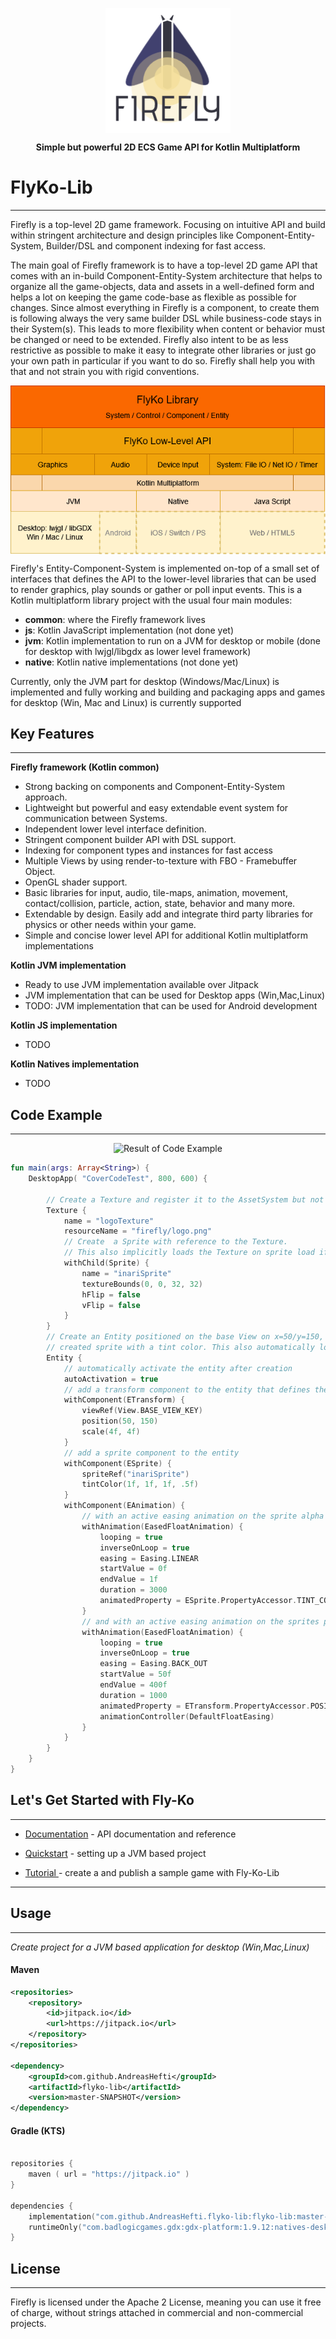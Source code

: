 

<p align="center">
<img style="display: block; margin: 0 auto" src="https://github.com/AndreasHefti/flyko-lib/blob/master/fireflyLogo2.png">
</p>
<p align="center"><b>Simple but powerful 2D ECS Game API for Kotlin Multiplatform</b></p>


# FlyKo-Lib

---

Firefly is a top-level 2D game framework. Focusing on intuitive API and build within stringent architecture and design 
principles like Component-Entity-System, Builder/DSL and component indexing for fast access.

The main goal of Firefly framework is to have a top-level 2D game API that comes with an in-build Component-Entity-System 
architecture that helps to organize all the game-objects, data and assets in a well-defined form and helps a lot 
on keeping the game code-base as flexible as possible for changes. Since almost everything in Firefly is a component,
to create them is following always the very same builder DSL while business-code stays in their System(s). 
This leads to more flexibility when content or behavior must be changed or need to be extended. 
Firefly also intent to be as less restrictive as possible to make it easy to integrate other libraries or just go
your own path in particular if you want to do so. Firefly shall help you with that and not strain you with
rigid conventions.

<p align="center">
<img style="display: block; margin: 0 auto" src="https://github.com/AndreasHefti/flyko-lib/blob/master/docs/images/architecture1.png">
</p>

Firefly's Entity-Component-System is implemented on-top of a small set of interfaces that defines the API to the
lower-level libraries that can be used to render graphics, play sounds or gather or poll input events.
This is a Kotlin multiplatform library project with the usual four main modules:

- **common**: where the Firefly framework lives
- **js**: Kotlin JavaScript implementation (not done yet)
- **jvm**: Kotlin implementation to run on a JVM for desktop or mobile (done for desktop with lwjgl/libgdx as lower level framework)
- **native**: Kotlin native implementations (not done yet)

Currently, only the JVM part for desktop (Windows/Mac/Linux) is implemented and fully working and 
building and packaging apps and games for desktop (Win, Mac and Linux) is currently supported


Key Features
---
___

**Firefly framework (Kotlin common)**

- Strong backing on components and Component-Entity-System approach.
- Lightweight but powerful and easy extendable event system for communication between Systems.
- Independent lower level interface definition.
- Stringent component builder API with DSL support.
- Indexing for component types and instances for fast access
- Multiple Views by using render-to-texture with FBO - Framebuffer Object.
- OpenGL shader support.
- Basic libraries for input, audio, tile-maps, animation, movement, contact/collision, particle, action, state, behavior and many more.
- Extendable by design. Easily add and integrate third party libraries for physics or other needs within your game.
- Simple and concise lower level API for additional Kotlin multiplatform implementations

**Kotlin JVM implementation**

- Ready to use JVM implementation available over Jitpack
- JVM implementation that can be used for Desktop apps (Win,Mac,Linux)
- TODO: JVM implementation that can be used for Android development

**Kotlin JS implementation**

- TODO

**Kotlin Natives implementation**

- TODO

Code Example
--------------
___

<div align="center"><img src="https://github.com/Inari-Soft/flyKo/raw/master/wiki/example1.gif" alt="Result of Code Example"></div>

``` kotlin
fun main(args: Array<String>) {
    DesktopApp( "CoverCodeTest", 800, 600) {

        // Create a Texture and register it to the AssetSystem but not loading yet.
        Texture {
            name = "logoTexture"
            resourceName = "firefly/logo.png"
            // Create  a Sprite with reference to the Texture.
            // This also implicitly loads the Texture on sprite load if it is not already loaded.
            withChild(Sprite) {
                name = "inariSprite"
                textureBounds(0, 0, 32, 32)
                hFlip = false
                vFlip = false
            }
        }
        // Create an Entity positioned on the base View on x=50/y=150, and the formerly
        // created sprite with a tint color. This also automatically loads the needed assets if not already done
        Entity {
            // automatically activate the entity after creation
            autoActivation = true
            // add a transform component to the entity that defines the orientation of the Entity
            withComponent(ETransform) {
                viewRef(View.BASE_VIEW_KEY)
                position(50, 150)
                scale(4f, 4f)
            }
            // add a sprite component to the entity
            withComponent(ESprite) {
                spriteRef("inariSprite")
                tintColor(1f, 1f, 1f, .5f)
            }
            withComponent(EAnimation) {
                // with an active easing animation on the sprite alpha blending value...
                withAnimation(EasedFloatAnimation) {
                    looping = true
                    inverseOnLoop = true
                    easing = Easing.LINEAR
                    startValue = 0f
                    endValue = 1f
                    duration = 3000
                    animatedProperty = ESprite.PropertyAccessor.TINT_COLOR_ALPHA
                }
                // and with an active easing animation on the sprites position on the x axis...
                withAnimation(EasedFloatAnimation) {
                    looping = true
                    inverseOnLoop = true
                    easing = Easing.BACK_OUT
                    startValue = 50f
                    endValue = 400f
                    duration = 1000
                    animatedProperty = ETransform.PropertyAccessor.POSITION_X
                    animationController(DefaultFloatEasing)
                }
            }
        }
    }
}
```



Let's Get Started with Fly-Ko
------------------------------
___
- <a href="https://flyko-lib-doc.readthedocs.io/en/latest/index.html"> Documentation</a> - API documentation and reference

- <a href="https://flyko-lib-doc.readthedocs.io/en/latest/introduction.html#setting-up-an-empty-jvm-based-project-as-a-start"> Quickstart</a> - setting up a JVM based project

- <a href="https://flyko-lib-doc.readthedocs.io/en/latest/index.html"> Tutorial </a>- create a and publish a sample game with Fly-Ko-Lib
___
Usage
-------
___
*Create project for a JVM based application for desktop (Win,Mac,Linux)*

#### Maven

``` xml
<repositories>
    <repository>
        <id>jitpack.io</id>
        <url>https://jitpack.io</url>
    </repository>
</repositories>

<dependency>
    <groupId>com.github.AndreasHefti</groupId>
    <artifactId>flyko-lib</artifactId>
    <version>master-SNAPSHOT</version>
</dependency>
```

#### Gradle (KTS)

``` kotlin

repositories {
    maven ( url = "https://jitpack.io" )
}

dependencies {
    implementation("com.github.AndreasHefti.flyko-lib:flyko-lib:master-SNAPSHOT")
    runtimeOnly("com.badlogicgames.gdx:gdx-platform:1.9.12:natives-desktop")
}

```

License
--------
___
Firefly is licensed under the Apache 2 License, meaning you can use it free of charge, 
without strings attached in commercial and non-commercial projects.




